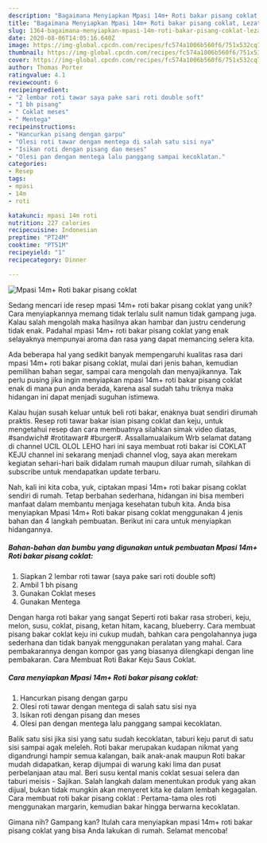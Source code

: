 ```yaml
---
description: "Bagaimana Menyiapkan Mpasi 14m+ Roti bakar pisang coklat, Lezat Sekali"
title: "Bagaimana Menyiapkan Mpasi 14m+ Roti bakar pisang coklat, Lezat Sekali"
slug: 1364-bagaimana-menyiapkan-mpasi-14m-roti-bakar-pisang-coklat-lezat-sekali
date: 2020-08-06T14:05:16.640Z
image: https://img-global.cpcdn.com/recipes/fc574a1006b560f6/751x532cq70/mpasi-14m-roti-bakar-pisang-coklat-foto-resep-utama.jpg
thumbnail: https://img-global.cpcdn.com/recipes/fc574a1006b560f6/751x532cq70/mpasi-14m-roti-bakar-pisang-coklat-foto-resep-utama.jpg
cover: https://img-global.cpcdn.com/recipes/fc574a1006b560f6/751x532cq70/mpasi-14m-roti-bakar-pisang-coklat-foto-resep-utama.jpg
author: Thomas Porter
ratingvalue: 4.1
reviewcount: 6
recipeingredient:
- "2 lembar roti tawar saya pake sari roti double soft"
- "1 bh pisang"
- " Coklat meses"
- " Mentega"
recipeinstructions:
- "Hancurkan pisang dengan garpu"
- "Olesi roti tawar dengan mentega di salah satu sisi nya"
- "Isikan roti dengan pisang dan meses"
- "Olesi pan dengan mentega lalu panggang sampai kecoklatan."
categories:
- Resep
tags:
- mpasi
- 14m
- roti

katakunci: mpasi 14m roti 
nutrition: 227 calories
recipecuisine: Indonesian
preptime: "PT24M"
cooktime: "PT51M"
recipeyield: "1"
recipecategory: Dinner

---
```



![Mpasi 14m+ Roti bakar pisang coklat](https://img-global.cpcdn.com/recipes/fc574a1006b560f6/751x532cq70/mpasi-14m-roti-bakar-pisang-coklat-foto-resep-utama.jpg)

Sedang mencari ide resep mpasi 14m+ roti bakar pisang coklat yang unik? Cara menyiapkannya memang tidak terlalu sulit namun tidak gampang juga. Kalau salah mengolah maka hasilnya akan hambar dan justru cenderung tidak enak. Padahal mpasi 14m+ roti bakar pisang coklat yang enak selayaknya mempunyai aroma dan rasa yang dapat memancing selera kita.

Ada beberapa hal yang sedikit banyak mempengaruhi kualitas rasa dari mpasi 14m+ roti bakar pisang coklat, mulai dari jenis bahan, kemudian pemilihan bahan segar, sampai cara mengolah dan menyajikannya. Tak perlu pusing jika ingin menyiapkan mpasi 14m+ roti bakar pisang coklat enak di mana pun anda berada, karena asal sudah tahu triknya maka hidangan ini dapat menjadi suguhan istimewa.

Kalau hujan susah keluar untuk beli roti bakar, enaknya buat sendiri dirumah praktis. Resep roti tawar bakar isian pisang coklat dan keju, untuk mengetahui resep dan cara membuatnya silahkan simak video diatas, #sandwich# #rotitawar# #burger#. Assallamualaikum Wrb selamat datang di channel UCIL OLOL LEHO hari ini saya membuat roti bakar isi COKLAT KEJU channel ini sekarang menjadi channel vlog, saya akan merekam kegiatan sehari-hari baik didalam rumah maupun diluar rumah, silahkan di subscribe untuk mendapatkan update terbaru.


Nah, kali ini kita coba, yuk, ciptakan mpasi 14m+ roti bakar pisang coklat sendiri di rumah. Tetap berbahan sederhana, hidangan ini bisa memberi manfaat dalam membantu menjaga kesehatan tubuh kita. Anda bisa menyiapkan Mpasi 14m+ Roti bakar pisang coklat menggunakan 4 jenis bahan dan 4 langkah pembuatan. Berikut ini cara untuk menyiapkan hidangannya.

<!--inarticleads1-->

##### Bahan-bahan dan bumbu yang digunakan untuk pembuatan Mpasi 14m+ Roti bakar pisang coklat:

1. Siapkan 2 lembar roti tawar (saya pake sari roti double soft)
1. Ambil 1 bh pisang
1. Gunakan  Coklat meses
1. Gunakan  Mentega


Dengan harga roti bakar yang sangat Seperti roti bakar rasa stroberi, keju, melon, susu, coklat, pisang, ketan hitam, kacang, blueberry. Cara membuat pisang bakar coklat keju ini cukup mudah, bahkan cara pengolahannya juga sederhana dan tidak banyak menggunakan peralatan yang mahal. Cara pembakarannya dengan kompor gas yang biasanya dilengkapi dengan line pembakaran. Cara Membuat Roti Bakar Keju Saus Coklat. 

<!--inarticleads2-->

##### Cara menyiapkan Mpasi 14m+ Roti bakar pisang coklat:

1. Hancurkan pisang dengan garpu
1. Olesi roti tawar dengan mentega di salah satu sisi nya
1. Isikan roti dengan pisang dan meses
1. Olesi pan dengan mentega lalu panggang sampai kecoklatan.


Balik satu sisi jika sisi yang satu sudah kecoklatan, taburi keju parut di satu sisi sampai agak meleleh. Roti bakar merupakan kudapan nikmat yang digandrungi hampir semua kalangan, baik anak-anak maupun Roti bakar mudah didapatkan, kerap dijumpai di warung kaki lima dan pusat perbelanjaan atau mal. Beri susu kental manis coklat sesuai selera dan taburi meisis - Sajikan. Salah langkah dalam menentukan produk yang akan dijual, bukan tidak mungkin akan menyeret kita ke dalam lembah kegagalan. Cara membuat roti bakar pisang coklat : Pertama-tama oles roti menggunakan margarin, kemudian bakar hingga berwarna kecoklatan. 

Gimana nih? Gampang kan? Itulah cara menyiapkan mpasi 14m+ roti bakar pisang coklat yang bisa Anda lakukan di rumah. Selamat mencoba!
